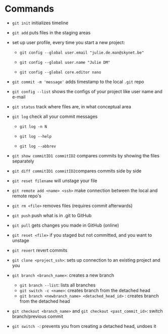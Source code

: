 # Commands

- `git init` initializes timeline

- `git add` puts files in the staging areas

- set up user profile, every time you start a new project:
  
  - `git config --global user.email "julie.de.man@skynet.be"`
  
  - `git config --global user.name "Julie DM"`
  
  - `git config --global core.editor nano`

- `git commit -m 'message'` adds timestamp to the local `.git` repo

- `git config --list` shows the configs of your project like user name and e-mail

- `git status` track where files are, in what conceptual area

- `git log` check all your commit messages
  
  - `git log -n N`
  
  - `git log --help`
  
  - `git log --abbrev`

- `git show commitID1 commitID2` compares commits by showing the files separately

- `git diff commitID1 commitID2`compares commits side by side

- `git reset filename` will unstage your file

- `git remote add <name> <ssh>` make connection between the local and remote repo's

- `git rm <file>` removes files (requires commit afterwards)

- `git push` push what is in .git to GitHub

- `git pull` gets changes you made in GitHub (online)

- `git reset <file>` if you staged but not committed, and you want to unstage

- `git revert` revert commits

- `git clone <project_ssh>`: sets up connection to an existing project and you

- `git branch <branch_name>`: creates a new branch
  
  - `git branch --list`: lists all branches
  - `git switch -c <name>`: creates branch from the detached head
  - `git branch <newbranch_name> <detached_head_id>` : creates branch from the detached head

- `git checkout <branch_name>` and `git checkout <past_commit_id>`: switch branch/previous commit

- `git switch -`: prevents you from creating a detached head, undoes it
